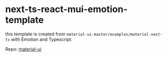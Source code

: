 # next-ts-react-mui-emotion-template

this template is created from `material-ui-master/examples/material-next-ts` with Emotion and Typescript.

Repo: [material-ui](https://github.com/mui/material-ui)
